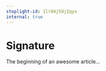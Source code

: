 ```yaml
---
stoplight-id: 1lr84j5dj2qyx
internal: true
---
```


# Signature

The beginning of an awesome article...
